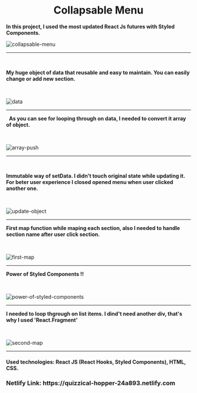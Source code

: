<h1 style='text-align:center;'> Collapsable Menu </h1>
<strong> In this project, I used the most updated React Js futures with Styled Components.</strong>

![collapsable-menu](https://user-images.githubusercontent.com/57728302/74435202-ecb6fa00-4e31-11ea-822b-8f21203eaa3c.gif)
<hr>

&nbsp;

<strong> My huge object of data that reusable and easy to maintain. You can easily change or add new section. </strong>


&nbsp;
&nbsp;

![data](https://user-images.githubusercontent.com/57728302/74435637-e1180300-4e32-11ea-80d0-3ad638fefbd1.JPG)

<hr>

&nbsp;
<strong> As you can see for looping through on data, I needed to convert it array of object. </strong>
</br>

&nbsp;
&nbsp;

![array-push](https://user-images.githubusercontent.com/57728302/74435811-48ce4e00-4e33-11ea-8ce6-9be61d41ef84.JPG)

<hr>

&nbsp;
&nbsp;

<strong> Immutable way of setData. I didn't touch original state while updating it. For beter user experience I closed opened menu when user clicked another one. 
  &nbsp;

</strong>
&nbsp;
&nbsp;

![update-object](https://user-images.githubusercontent.com/57728302/74436484-8b445a80-4e34-11ea-9850-83d2c36632de.JPG)

<hr>

<strong> First map function while maping each section, also I needed to handle section name after user click section. 
  &nbsp;

</strong>

&nbsp;
&nbsp;

![first-map](https://user-images.githubusercontent.com/57728302/74436305-34d71c00-4e34-11ea-9e3e-402616004a43.JPG)

<hr>

<strong> Power of Styled Components !! 
  &nbsp;

</strong>

&nbsp;
&nbsp;

![power-of-styled-components](https://user-images.githubusercontent.com/57728302/74436837-1cb3cc80-4e35-11ea-909c-e132d25cfb55.JPG)


<hr>

<strong> I needed to loop thgrough on list items. I dind't need another div, that's why I used 'React.Fragment'
  &nbsp;

</strong>

&nbsp;
&nbsp;

![second-map](https://user-images.githubusercontent.com/57728302/74436906-3e14b880-4e35-11ea-8dfe-8d61a65203ee.JPG)


<hr>

<h4><strong>Used technologies: </strong> React JS (React Hooks, Styled Components), HTML, CSS.  </h4>
<h3>Netlify Link: https://quizzical-hopper-24a893.netlify.com</h3>

